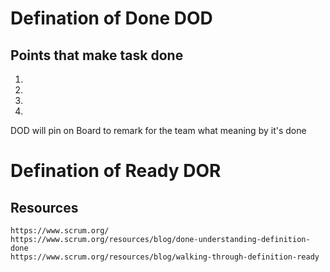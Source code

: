 
# Defination of Done DOD 
## Points that make task done 
1.
2.
3.
4.

DOD will pin on Board to remark for the team 
what meaning by it's done 

# Defination of Ready DOR


## Resources 
    https://www.scrum.org/ 
    https://www.scrum.org/resources/blog/done-understanding-definition-done
    https://www.scrum.org/resources/blog/walking-through-definition-ready
